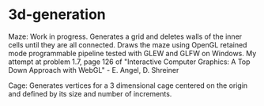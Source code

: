 # 3d-generation

Maze: Work in progress. Generates a grid and deletes walls of the inner cells until they are all connected. Draws the maze using OpenGL retained mode programmable pipeline tested with GLEW and GLFW on Windows.  My attempt at problem 1.7, page 126 of "Interactive Computer Graphics: A Top Down Approach with WebGL" - E. Angel, D. Shreiner

Cage: Generates vertices for a 3 dimensional cage centered on the origin and defined by its size and number of increments.

